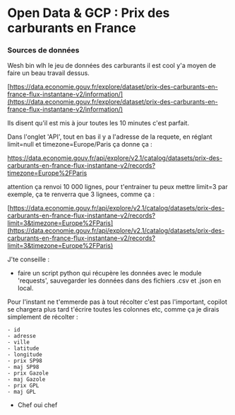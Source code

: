 # Open Data & GCP : Prix des carburants en France

### Sources de données

Wesh bin wlh le jeu de données des carburants il est cool y'a moyen de faire un beau travail dessus.

[https://data.economie.gouv.fr/explore/dataset/prix-des-carburants-en-france-flux-instantane-v2/information/](https://data.economie.gouv.fr/explore/dataset/prix-des-carburants-en-france-flux-instantane-v2/information/)

Ils disent qu'il est mis à jour toutes les 10 minutes c'est parfait.

Dans l'onglet 'API', tout en bas il y a l'adresse de la requete, en réglant limit=null et timezone=Europe/Paris ça donne ça :

https://data.economie.gouv.fr/api/explore/v2.1/catalog/datasets/prix-des-carburants-en-france-flux-instantane-v2/records?timezone=Europe%2FParis

attention ça renvoi 10 000 lignes, pour t'entrainer tu peux mettre limit=3 par exemple, ça te renverra que 3 lignees, comme ça :

[https://data.economie.gouv.fr/api/explore/v2.1/catalog/datasets/prix-des-carburants-en-france-flux-instantane-v2/records?limit=3&timezone=Europe%2FParis](https://data.economie.gouv.fr/api/explore/v2.1/catalog/datasets/prix-des-carburants-en-france-flux-instantane-v2/records?limit=3&timezone=Europe%2FParis)

J'te conseille :

  - faire un script python qui récupère les données avec le module 'requests', sauvegarder les données dans des fichiers .csv et .json en local. 
  
  Pour l'instant ne t'emmerde pas à tout récolter c'est pas l'important, copilot se chargera plus tard t'écrire toutes les colonnes etc, comme ça je dirais simplement de récolter : 

    - id
    - adresse
    - ville
    - latitude
    - longitude
    - prix SP98
    - maj SP98
    - prix Gazole
    - maj Gazole
    - prix GPL
    - maj GPL



- Chef oui chef
